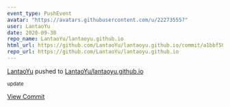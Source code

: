 ```yaml
---
event_type: PushEvent
avatar: "https://avatars.githubusercontent.com/u/22273555?"
user: LantaoYu
date: 2020-09-30
repo_name: LantaoYu/lantaoyu.github.io
html_url: https://github.com/LantaoYu/lantaoyu.github.io/commit/a1bbf58a216ef88bfcb20f705dded529b0a42266
repo_url: https://github.com/LantaoYu/lantaoyu.github.io
---
```


<a href='https://github.com/LantaoYu' target='_blank'>LantaoYu</a> pushed to <a href='https://github.com/LantaoYu/lantaoyu.github.io' target='_blank'>LantaoYu/lantaoyu.github.io</a>

<small>update</small>

<a href='https://github.com/LantaoYu/lantaoyu.github.io/commit/a1bbf58a216ef88bfcb20f705dded529b0a42266' target='_blank'>View Commit</a>